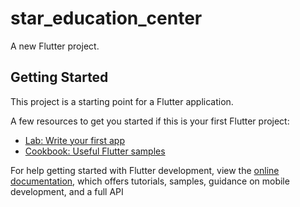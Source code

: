 # star_education_center

A new Flutter project.

## Getting Started

This project is a starting point for a Flutter application.

A few resources to get you started if this is your first Flutter project:

- [Lab: Write your first  app](https://docs.flutter.dev/get-started/codelab)
- [Cookbook: Useful Flutter samples](https://docs.flutter.dev/cookbook)

For help getting started with Flutter development, view the
[online documentation](https://docs.flutter.dev/), which offers tutorials,
samples, guidance on mobile development, and a full API 
